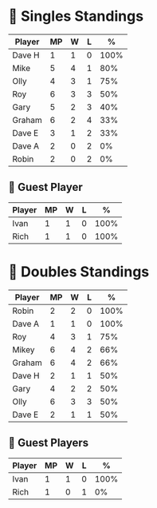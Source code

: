 # 🏓 Singles Standings

| Player  | MP | W | L | %    |
|---------|----|---|---|------|
| Dave H  | 1  | 1 | 0 | 100% |
| Mike    | 5  | 4 | 1 | 80%  |
| Olly    | 4  | 3 | 1 | 75%  |
| Roy     | 6  | 3 | 3 | 50%  |
| Gary    | 5  | 2 | 3 | 40%  |
| Graham  | 6  | 2 | 4 | 33%  |
| Dave E  | 3  | 1 | 2 | 33%  |
| Dave A  | 2  | 0 | 2 | 0%   |
| Robin   | 2  | 0 | 2 | 0%   |

## 🧾 Guest Player

| Player | MP | W | L | %    |
|--------|----|---|---|------|
| Ivan   | 1  | 1 | 0 | 100% |
| Rich   | 1  | 1 | 0 | 100% |

<!-- SPLIT -->

# 🎾 Doubles Standings

| Player  | MP | W | L | %    |
|---------|----|---|---|------|
| Robin   | 2  | 2 | 0 | 100% |
| Dave A  | 1  | 1 | 0 | 100% |
| Roy     | 4  | 3 | 1 | 75%  |
| Mikey   | 6  | 4 | 2 | 66%  |
| Graham  | 6  | 4 | 2 | 66%  |
| Dave H  | 2  | 1 | 1 | 50%  |
| Gary    | 4  | 2 | 2 | 50%  |
| Olly    | 6  | 3 | 3 | 50%  |
| Dave E  | 2  | 1 | 1 | 50%  |

## 🧾 Guest Players

| Player | MP | W | L | %    |
|--------|----|---|---|------|
| Ivan   | 1  | 1 | 0 | 100% |
| Rich   | 1  | 0 | 1 | 0%   |